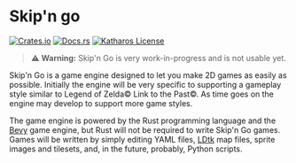 # Skip'n go

[![Crates.io](https://img.shields.io/crates/v/skipngo.svg)](https://crates.io/crates/skipngo)
[![Docs.rs](https://docs.rs/skipngo/badge.svg)](https://docs.rs/skipngo)
[![Katharos License](https://img.shields.io/badge/License-Katharos-blue)](https://github.com/katharostech/katharos-license)

> ⚠️ **Warning:** Skip'n Go is very work-in-progress and is not usable yet.

Skip'n Go is a game engine designed to let you make 2D games as easily as possible. Initially the engine will be very specific to supporting a gameplay style similar to Legend of Zelda© Link to the Past©. As time goes on the engine may develop to support more game styles.

The game engine is powered by the Rust programming language and the [Bevy] game engine, but Rust will not be required to write Skip'n Go games. Games will be written by simply editing YAML files, [LDtk] map files, sprite images and tilesets, and, in the future, probably, Python scripts.

[Bevy]: https://bevyengine.org
[LDtk]: https://ldtk.io
